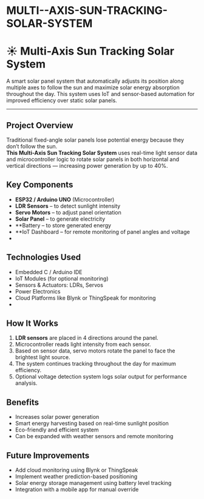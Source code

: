 # MULTI--AXIS-SUN-TRACKING-SOLAR-SYSTEM
# ☀️ Multi-Axis Sun Tracking Solar System

A smart solar panel system that automatically adjusts its position along multiple axes to follow the sun and maximize solar energy absorption throughout the day. This system uses IoT and sensor-based automation for improved efficiency over static solar panels.

---

##  Project Overview

Traditional fixed-angle solar panels lose potential energy because they don’t follow the sun.  
**This Multi-Axis Sun Tracking Solar System** uses real-time light sensor data and microcontroller logic to rotate solar panels in both horizontal and vertical directions — increasing power generation by up to 40%.

##  Key Components

- **ESP32 / Arduino UNO** (Microcontroller)  
- **LDR Sensors** – to detect sunlight intensity  
- **Servo Motors** – to adjust panel orientation  
- **Solar Panel** – to generate electricity  
- **Battery – to store generated energy  
- **IoT Dashboard  – for remote monitoring of panel angles and voltage
- 
##  Technologies Used

- Embedded C / Arduino IDE  
- IoT Modules (for optional monitoring)  
- Sensors & Actuators: LDRs, Servos  
- Power Electronics  
- Cloud Platforms like Blynk or ThingSpeak for monitoring
- 
## How It Works

1. **LDR sensors** are placed in 4 directions around the panel.  
2. Microcontroller reads light intensity from each sensor.  
3. Based on sensor data, servo motors rotate the panel to face the brightest light source.  
4. The system continues tracking throughout the day for maximum efficiency.  
5. Optional voltage detection system logs solar output for performance analysis.

##  Benefits

- Increases solar power generation  
- Smart energy harvesting based on real-time sunlight position  
- Eco-friendly and efficient system  
- Can be expanded with weather sensors and remote monitoring

##  Future Improvements

- Add cloud monitoring using Blynk or ThingSpeak  
- Implement weather prediction-based positioning  
- Solar energy storage management using battery level tracking  
- Integration with a mobile app for manual override


